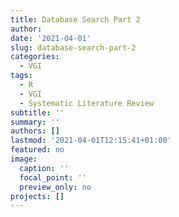 ```yaml
---
title: Database Search Part 2
author: 
date: '2021-04-01'
slug: database-search-part-2
categories:
  - VGI
tags:
  - R
  - VGI
  - Systematic Literature Review
subtitle: ''
summary: ''
authors: []
lastmod: '2021-04-01T12:15:41+01:00'
featured: no
image:
  caption: ''
  focal_point: ''
  preview_only: no
projects: []
---
```


